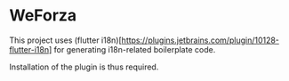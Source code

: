 # WeForza

This project uses (flutter i18n)[https://plugins.jetbrains.com/plugin/10128-flutter-i18n] for generating i18n-related boilerplate code.

Installation of the plugin is thus required.


